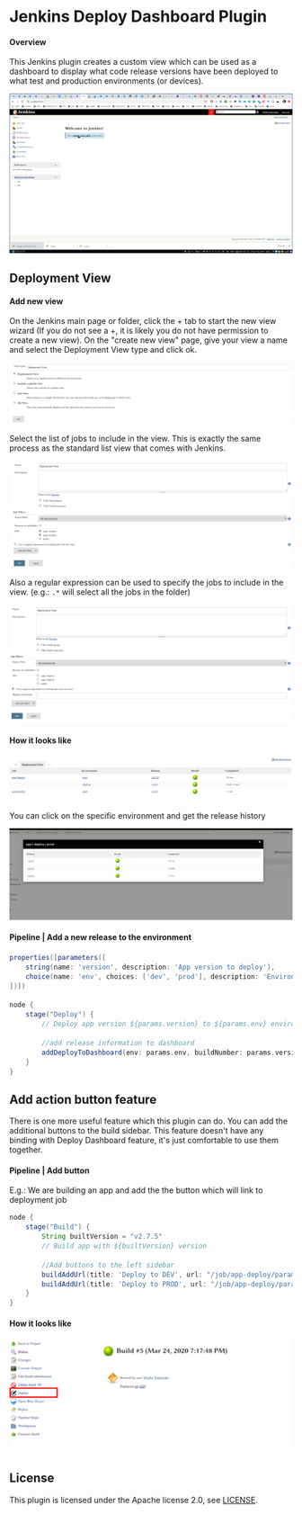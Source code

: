 # Jenkins Deploy Dashboard Plugin

#### Overview

This Jenkins plugin creates a custom view which can be used as a dashboard to display what code release versions have been deployed to what test and production environments (or devices).

![Demo](docs/images/demo.gif)


## Deployment View 
#### Add new view

On the Jenkins main page or folder, click the + tab to start the new view wizard (If you
do not see a +, it is likely you do not have permission to create a new view). 
On the "create new view" page, give your view a name and select the Deployment View
type and click ok.

![Create view](docs/images/create-view.png)


Select the list of jobs to include in the view. This is exactly the
same process as the standard list view that comes with Jenkins.

![Configure view 1](docs/images/configure-view-01.png)

Also a regular expression can be used to specify the jobs to include in
the view. (e.g.: `.*` will select all the jobs in the folder)

![Create new view 2](docs/images/configure-view-02.png)

#### How it looks like

![Dashboard](docs/images/dashboard-view.png)

You can click on the specific environment and get the release history

![Dashboard History](docs/images/release-history-view.png)


#### Pipeline | Add a new release to the environment
```groovy
properties([parameters([
    string(name: 'version', description: 'App version to deploy'),
    choice(name: 'env', choices: ['dev', 'prod'], description: 'Environment where the app should be deployed')
])])

node {
    stage("Deploy") {
        // Deploy app version ${params.version} to ${params.env} environment
        
        //add release information to dashboard
        addDeployToDashboard(env: params.env, buildNumber: params.version)
    }
}
```



## Add action button feature
There is one more useful feature which this plugin can do. You can add the additional buttons to the build sidebar.
This feature doesn't have any binding with Deploy Dashboard feature, it's just comfortable to use them together.

#### Pipeline | Add button
E.g.: We are building an app and add the the button which will link to deployment job
```groovy
node {
    stage("Build") {
        String builtVersion = "v2.7.5"
        // Build app with ${builtVersion} version

        //Add buttons to the left sidebar
        buildAddUrl(title: 'Deploy to DEV', url: "/job/app-deploy/parambuild/?env=dev&version=${builtVersion}")
        buildAddUrl(title: 'Deploy to PROD', url: "/job/app-deploy/parambuild/?env=prod&version=${builtVersion}")
    }
}
```
#### How it looks like

![Sidebar](docs/images/deploy-action.png)


## License

This plugin is licensed under the Apache license 2.0, see [LICENSE](LICENSE).
